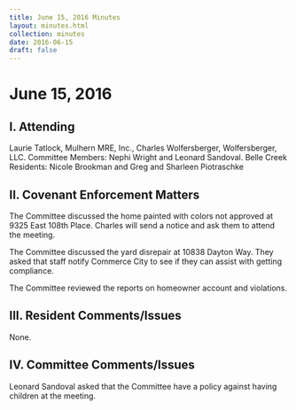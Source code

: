 ```yaml
---
title: June 15, 2016 Minutes
layout: minutes.html
collection: minutes
date: 2016-06-15
draft: false
---
```

# June 15, 2016

## I. Attending
Laurie Tatlock, Mulhern MRE, Inc., Charles Wolfersberger, Wolfersberger, LLC.  Committee Members: Nephi Wright and Leonard Sandoval. Belle Creek Residents: Nicole Brookman and Greg and Sharleen Piotraschke

## II. Covenant Enforcement Matters
The Committee discussed the home painted with colors not approved at 9325 East 108th Place.  Charles will send a notice and ask them to attend the meeting.

The Committee discussed the yard disrepair at 10838 Dayton Way.  They asked that staff notify Commerce City to see if they can assist with getting compliance.  

The Committee reviewed the reports on homeowner account and violations.   

## III. Resident Comments/Issues
None.

## IV. Committee Comments/Issues
Leonard Sandoval asked that the Committee have a policy against having children at the meeting.
